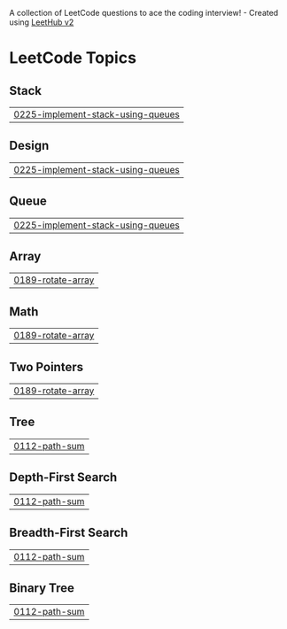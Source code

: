 A collection of LeetCode questions to ace the coding interview! - Created using [LeetHub v2](https://github.com/arunbhardwaj/LeetHub-2.0)
<!---LeetCode Topics Start-->
# LeetCode Topics
## Stack
|  |
| ------- |
| [0225-implement-stack-using-queues](https://github.com/tushar-matey/Leetcode/tree/master/0225-implement-stack-using-queues) |
## Design
|  |
| ------- |
| [0225-implement-stack-using-queues](https://github.com/tushar-matey/Leetcode/tree/master/0225-implement-stack-using-queues) |
## Queue
|  |
| ------- |
| [0225-implement-stack-using-queues](https://github.com/tushar-matey/Leetcode/tree/master/0225-implement-stack-using-queues) |
## Array
|  |
| ------- |
| [0189-rotate-array](https://github.com/tushar-matey/Leetcode/tree/master/0189-rotate-array) |
## Math
|  |
| ------- |
| [0189-rotate-array](https://github.com/tushar-matey/Leetcode/tree/master/0189-rotate-array) |
## Two Pointers
|  |
| ------- |
| [0189-rotate-array](https://github.com/tushar-matey/Leetcode/tree/master/0189-rotate-array) |
## Tree
|  |
| ------- |
| [0112-path-sum](https://github.com/tushar-matey/Leetcode/tree/master/0112-path-sum) |
## Depth-First Search
|  |
| ------- |
| [0112-path-sum](https://github.com/tushar-matey/Leetcode/tree/master/0112-path-sum) |
## Breadth-First Search
|  |
| ------- |
| [0112-path-sum](https://github.com/tushar-matey/Leetcode/tree/master/0112-path-sum) |
## Binary Tree
|  |
| ------- |
| [0112-path-sum](https://github.com/tushar-matey/Leetcode/tree/master/0112-path-sum) |
<!---LeetCode Topics End-->